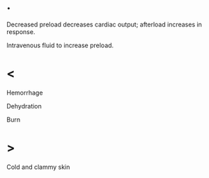 # .

Decreased preload decreases cardiac output; afterload increases in response.

Intravenous fluid to increase preload.

# <

Hemorrhage

Dehydration

Burn

# >

Cold and clammy skin
